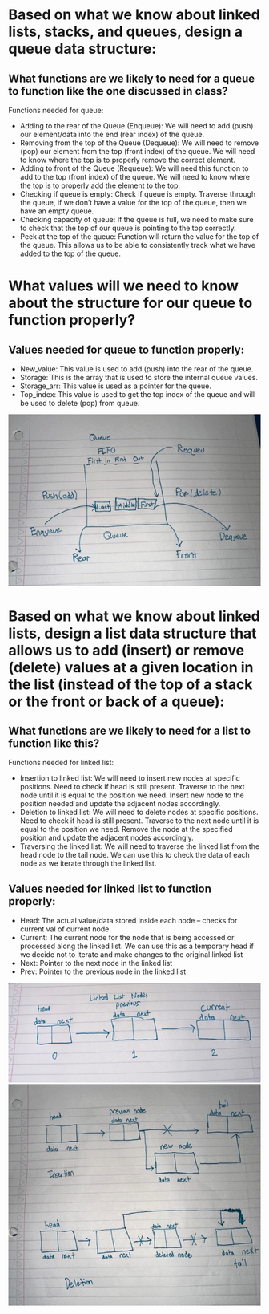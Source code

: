 <h1>Based on what we know about linked lists, stacks, and queues, design a queue data structure:</h1>
<h2>What functions are we likely to need for a queue to function like the one discussed in class?</h2>
<span>Functions needed for queue:</span>
<ul>
<li>
Adding to the rear of the Queue (Enqueue): We will need to add (push) our element/data into the end (rear index) of the queue.
</li>
  <li>
    Removing from the top of the Queue (Dequeue): We will need to remove (pop) our element from the top (front index) of the queue. We will need to know where the top is to properly remove the correct element.
  </li>
  <li>
    Adding to front of the Queue (Requeue): We will need this function to add to the top (front index) of the queue. We will need to know where the top is to properly add the element to the top.
  </li>
  <li>
    Checking if queue is empty: Check if queue is empty. Traverse through the queue, if we don’t have a value for the top of the queue, then we have an empty queue.
  </li>
  <li>
    Checking capacity of queue: If the queue is full, we need to make sure to check that the top of our queue is pointing to the top correctly.
  </li>
  <li>Peek at the top of the queue: Function will return the value for the top of the queue. This allows us to be able to consistently track what we have added to the top of the queue.
</li>
</ul>

<h1>What values will we need to know about the structure for our queue to function properly?</h1>
<h2>
  Values needed for queue to function properly:
</h2>

<ul>
  <li>
    New_value: This value is used to add (push) into the rear of the queue.
  </li>
    <li>
    Storage: This is the array that is used to store the internal queue values.
  </li>
    <li>
    Storage_arr: This value is used as a pointer for the queue.
  </li>
    <li>
    Top_index: This value is used to get the top index of the queue and will be used to delete (pop) from queue.
  </li>
</ul>

![](queue.jpg)


<h1>Based on what we know about linked lists, design a list data structure that allows us to add (insert) or remove (delete) values at a given location in the list (instead of the top of a stack or the front or back of a queue):</h1>
<h2>What functions are we likely to need for a list to function like this?</h2>
<span>Functions needed for linked list:</span>
<ul>
  <li>
    Insertion to linked list: We will need to insert new nodes at specific positions. Need to check if head is still present. Traverse to the next node until it is equal to the position we need. Insert new node to the position needed and update the adjacent nodes accordingly.
  </li>
  <li>
    Deletion to linked list: We will need to delete nodes at specific positions. Need to check if head is still present. Traverse to the next node until it is equal to the position we need. Remove the node at the specified position and update the adjacent nodes accordingly.
  </li>
  <li>
    Traversing the linked list: We will need to traverse the linked list from the head node to the tail node. We can use this to check the data of each node as we iterate through the linked list.
  </li>
</ul>
<h2>Values needed for linked list to function properly:</h2>
<ul>
  <li>Head: The actual value/data stored inside each node – checks for current val of current node</li>
  <li>Current: The current node for the node that is being accessed or processed along the linked list. We can use this as a temporary head if we decide not to iterate and make changes to the original linked list</li>
  <li>Next: Pointer to the next node in the linked list</li>
  <li>Prev: Pointer to the previous node in the linked list</li>
</ul>

![](linkedlist.jpg)
![](linkedexample.jpg)
